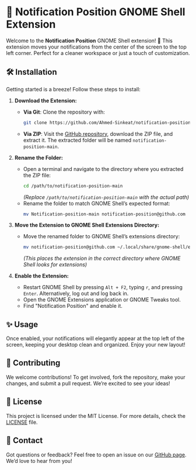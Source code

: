 # 🎉 Notification Position GNOME Shell Extension

Welcome to the **Notification Position** GNOME Shell extension! 🚀 This extension moves your notifications from the center of the screen to the top left corner. Perfect for a cleaner workspace or just a touch of customization.

## 🛠️ Installation

Getting started is a breeze! Follow these steps to install:

1. **Download the Extension:**
   - **Via Git**: Clone the repository with:
     ```bash
     git clone https://github.com/Ahmed-Sinkeat/notification-position.git
     ```
   - **Via ZIP**: Visit the [GitHub repository](https://github.com/Ahmed-Sinkeat/notification-position), download the ZIP file, and extract it. The extracted folder will be named `notification-position-main`.

2. **Rename the Folder:**
   - Open a terminal and navigate to the directory where you extracted the ZIP file:
     ```bash
     cd /path/to/notification-position-main
     ```
     *(Replace `/path/to/notification-position-main` with the actual path)*
   - Rename the folder to match GNOME Shell’s expected format:
     ```bash
     mv Notification-position-main notification-position@github.com
     ```

3. **Move the Extension to GNOME Shell Extensions Directory:**
   - Move the renamed folder to GNOME Shell’s extensions directory:
     ```bash
     mv notification-position@github.com ~/.local/share/gnome-shell/extensions/
     ```
     *(This places the extension in the correct directory where GNOME Shell looks for extensions)*

4. **Enable the Extension:**
   - Restart GNOME Shell by pressing `Alt + F2`, typing `r`, and pressing `Enter`. Alternatively, log out and log back in.
   - Open the GNOME Extensions application or GNOME Tweaks tool.
   - Find "Notification Position" and enable it.

## ✨ Usage

Once enabled, your notifications will elegantly appear at the top left of the screen, keeping your desktop clean and organized. Enjoy your new layout!

## 🤝 Contributing

We welcome contributions! To get involved, fork the repository, make your changes, and submit a pull request. We’re excited to see your ideas!

## 📜 License

This project is licensed under the MIT License. For more details, check the [LICENSE](LICENSE) file.

## 💬 Contact

Got questions or feedback? Feel free to open an issue on our [GitHub page](https://github.com/Ahmed-Sinkeat/notification-position/issues). We’d love to hear from you!
